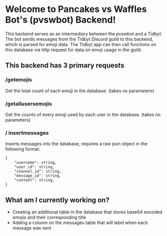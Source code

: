 # Welcome to Pancakes vs Waffles Bot's (pvswbot) Backend!

This backend serves as an intermediary between the pvswbot and a Tidbyt. The bot sends messages from the Tidbyt Discord guild to this backend, which is parsed for emoji data. The Tidbyt app can then call functions on this database via http request for data on emoji usage in the guild.

## This backend has 3 primary requests

### /getemojis 
Get the total count of each emoji in the database. (takes no parameters)

### /getallusersemojis
Get the counts of every emoji used by each user in the database. (takes no parameters)

### / insertmessages
Inserts messages into the database, requires a raw json object in the following format:

```
{
    "username": string,
    "user_id": string,
    "channel_id": string,
    "message_id": string,
    "content": string,
}   
```

## What am I currently working on?
- Creating an additional table in the database that stores base64 encoded emojis and their corresponding title
- Adding a column on the messages table that will label when each message was sent

